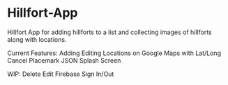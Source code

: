 # Hillfort-App

Hillfort App for adding hillforts to a list and collecting images of hillforts along with locations.

Current Features:
Adding
Editing
Locations on Google Maps with Lat/Long
Cancel
Placemark JSON
Splash Screen

WIP:
Delete
Edit
Firebase
Sign In/Out
